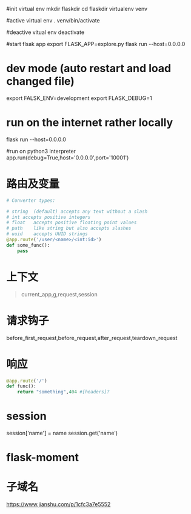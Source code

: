 #init virtual env
mkdir flaskdir
cd flaskdir
virtualenv venv

#active virtual env
. venv/bin/activate

#deactive vitual env
deactivate

#start flsak app
export FLASK_APP=explore.py
flask run --host=0.0.0.0

# dev mode (auto restart and load changed file)
export FALSK_ENV=development
export FLASK_DEBUG=1


# run on the internet rather locally
flask run --host=0.0.0.0


#run on python3 interpreter
app.run(debug=True,host='0.0.0.0',port='10001')


# 路由及变量
```python
# Converter types:

# string  (default) accepts any text without a slash
# int accepts positive integers
# float   accepts positive floating point values
# path    like string but also accepts slashes
# uuid    accepts UUID strings
@app.route('/user/<name>/<int:id>')
def some_func():
    pass

```

# 上下文
> current_app,g,request,session

# 请求钩子
before_first_request,before_request,after_request,teardown_request

# 响应
```python
@app.route('/')
def func():
    return "something",404 #[headers]?
```

# session
session['name'] = name
session.get('name')

# flask-moment



# 子域名
https://www.jianshu.com/p/1cfc3a7e5552